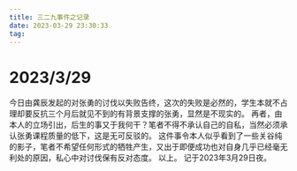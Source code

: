 ```yaml
---
title: 三二九事件之记录
date: 2023-03-29 23:30:33
tag:
---
```

# 2023/3/29
今日由龚辰发起的对张勇的讨伐以失败告终，这次的失败是必然的，学生本就不占理却要反抗三个月后就见不到的有背景支撑的张勇，显然是不现实的。
再者，由本人的立场引出，后生的事又于我何干？笔者不得不承认自己的自私，当然必须承认张勇课程质量的低下，这是无可反驳的。
这件事令本人似乎看到了一些关谷纯的影子，笔者不希望任何形式的牺牲产生，又出于即便成功也对自身几乎已经毫无利处的原因，私心中对讨伐保有反对态度。
以上。
记于2023年3月29日夜。
